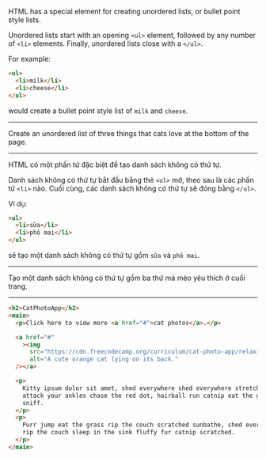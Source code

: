 HTML has a special element for creating unordered lists, or bullet point style lists.

Unordered lists start with an opening `<ul>` element, followed by any number of `<li>` elements. Finally, unordered lists close with a `</ul>`.

For example:

```html
<ul>
  <li>milk</li>
  <li>cheese</li>
</ul>
```

would create a bullet point style list of `milk` and `cheese`.

---

Create an unordered list of three things that cats love at the bottom of the page.

---

HTML có một phần tử đặc biệt để tạo danh sách không có thứ tự.

Danh sách không có thứ tự bắt đầu bằng thẻ `<ul>` mở, theo sau là các phần tử `<li>` nào. Cuối cùng, các danh sách không có thứ tự sẽ đóng bằng `</ul>`.

Ví dụ:

```html
<ul>
  <li>sữa</li>
  <li>phô mai</li>
</ul>
```

sẽ tạo một danh sách không có thứ tự gồm `sữa` và `phô mai`.

---

Tạo một danh sách không có thứ tự gồm ba thứ mà mèo yêu thích ở cuối trang.

---

```html
<h2>CatPhotoApp</h2>
<main>
  <p>Click here to view more <a href="#">cat photos</a>.</p>

  <a href="#"
    ><img
      src="https://cdn.freecodecamp.org/curriculum/cat-photo-app/relaxing-cat.jpg"
      alt="A cute orange cat lying on its back."
  /></a>

  <p>
    Kitty ipsum dolor sit amet, shed everywhere shed everywhere stretching
    attack your ankles chase the red dot, hairball run catnip eat the grass
    sniff.
  </p>
  <p>
    Purr jump eat the grass rip the couch scratched sunbathe, shed everywhere
    rip the couch sleep in the sink fluffy fur catnip scratched.
  </p>
</main>
```
